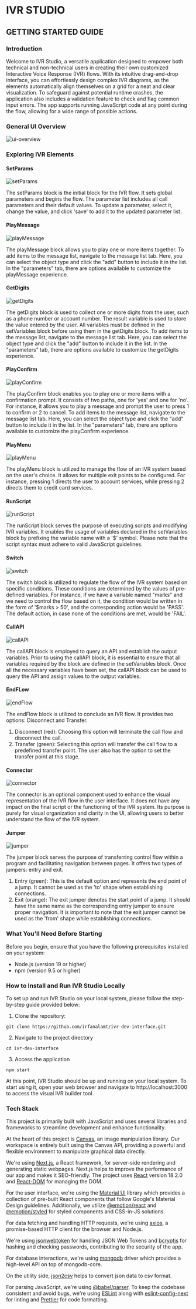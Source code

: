 # IVR STUDIO

## GETTING STARTED GUIDE

### Introduction

Welcome to IVR Studio, a versatile application designed to empower both technical and non-technical users in creating their own customized Interactive Voice Response (IVR) flows. With its intuitive drag-and-drop interface, you can effortlessly design complex IVR diagrams, as the elements automatically align themselves on a grid for a neat and clear visualization. To safeguard against potential runtime crashes, the application also includes a validation feature to check and flag common input errors. The app supports running JavaScript code at any point during the flow, allowing for a wide range of possible actions.

### General UI Overview

![ui-overview](https://github.com/irfanalamt/ivr-dev-interface/assets/64161258/ca2a855b-16ff-4dfe-b356-272344204796)

### Exploring IVR Elements

#### SetParams

![setParams](https://github.com/irfanalamt/ivr-dev-interface/assets/64161258/6d8a43bb-fe13-463b-a689-59b94bc5f18d)

The setParams block is the initial block for the IVR flow.
It sets global parameters and begins the flow. The parameter list includes all call parameters and their default values. To update a parameter, select it, change the value, and click 'save' to add it to the updated parameter list.

#### PlayMessage

![playMessage](https://github.com/irfanalamt/ivr-dev-interface/assets/64161258/1183f732-8544-40cb-b330-53df4a7b196d)

The playMessage block allows you to play one or more items together.
To add items to the message list, navigate to the message list tab. Here, you can select the object type and click the "add" button to include it in the list. In the "parameters" tab, there are options available to customize the playMessage experience.

#### GetDigits

![getDigits](https://github.com/irfanalamt/ivr-dev-interface/assets/64161258/7252b7b6-eb99-468c-a046-5c0bced5cfc1)

The getDigits block is used to collect one or more digits from the user, such as a phone number or account number.
The result variable is used to store the value entered by the user. All variables must be defined in the setVariables block before using them in the getDigits block.
To add items to the message list, navigate to the message list tab. Here, you can select the object type and click the "add" button to include it in the list. In the "parameters" tab, there are options available to customize the getDigits experience.

#### PlayConfirm

![playConfirm](https://github.com/irfanalamt/ivr-dev-interface/assets/64161258/c7e8cc91-9318-4277-8317-7e15eee70dbb)

The playConfirm block enables you to play one or more items with a confirmation prompt. It consists of two paths, one for 'yes' and one for 'no'. For instance, it allows you to play a message and prompt the user to press 1 to confirm or 2 to cancel.
To add items to the message list, navigate to the message list tab. Here, you can select the object type and click the "add" button to include it in the list. In the "parameters" tab, there are options available to customize the playConfirm experience.

#### PlayMenu

![playMenu](https://github.com/irfanalamt/ivr-dev-interface/assets/64161258/7b1349d5-0e86-4765-b9ea-4237fd7d55bc)

The playMenu block is utilized to manage the flow of an IVR system based on the user's choice. It allows for multiple exit points to be configured. For instance, pressing 1 directs the user to account services, while pressing 2 directs them to credit card services.

#### RunScript

![runScript](https://github.com/irfanalamt/ivr-dev-interface/assets/64161258/4b0a4715-4fea-41f5-8d08-a758bb5a1f5c)

The runScript block serves the purpose of executing scripts and modifying IVR variables. It enables the usage of variables declared in the setVariables block by prefixing the variable name with a '$' symbol. Please note that the script syntax must adhere to valid JavaScript guidelines.

#### Switch

![switch](https://github.com/irfanalamt/ivr-dev-interface/assets/64161258/87097063-5671-472d-9735-80790fd352be)

The switch block is utilized to regulate the flow of the IVR system based on specific conditions. These conditions are determined by the values of pre-defined variables. For instance, if we have a variable named "marks" and we need to control the flow based on it, the condition would be written in the form of '$marks > 50', and the corresponding action would be 'PASS'. The default action, in case none of the conditions are met, would be 'FAIL'.

#### CallAPI

![callAPI](https://github.com/irfanalamt/ivr-dev-interface/assets/64161258/f719af81-12d4-4da9-a2e8-927032576df8)

The callAPI block is employed to query an API and establish the output variables. Prior to using the callAPI block, it is essential to ensure that all variables required by the block are defined in the setVariables block. Once all the necessary variables have been set, the callAPI block can be used to query the API and assign values to the output variables.

#### EndFLow

![endFlow](https://github.com/irfanalamt/ivr-dev-interface/assets/64161258/d155dab7-81a3-42f2-94e3-6e906207d34c)

The endFlow block is utilized to conclude an IVR flow. It provides two options: Disconnect and Transfer.

1. Disconnect (red): Choosing this option will terminate the call flow and disconnect the call.
2. Transfer (green): Selecting this option will transfer the call flow to a predefined transfer point. The user also has the option to set the transfer point at this stage.

#### Connector

![connector](https://github.com/irfanalamt/ivr-dev-interface/assets/64161258/c1e7c2da-fe8e-4488-bfee-9518c610d41b)

The connector is an optional component used to enhance the visual representation of the IVR flow in the user interface. It does not have any impact on the final script or the functioning of the IVR system. Its purpose is purely for visual organization and clarity in the UI, allowing users to better understand the flow of the IVR system.

#### Jumper

![jumper](https://github.com/irfanalamt/ivr-dev-interface/assets/64161258/61e3ab15-614f-4080-8416-b384695f76e0)

The jumper block serves the purpose of transferring control flow within a program and facilitating navigation between pages. It offers two types of jumpers: entry and exit.

1. Entry (green): This is the default option and represents the end point of a jump. It cannot be used as the 'to' shape when establishing connections.
2. Exit (orange): The exit jumper denotes the start point of a jump. It should have the same name as the corresponding entry jumper to ensure proper navigation. It is important to note that the exit jumper cannot be used as the 'from' shape while establishing connections.

### What You'll Need Before Starting

Before you begin, ensure that you have the following prerequisites installed on your system:

- Node.js (version 19 or higher)
- npm (version 9.5 or higher)

### How to Install and Run IVR Studio Locally

To set up and run IVR Studio on your local system, please follow the step-by-step guide provided below:

1. Clone the repository:

```
git clone https://github.com/irfanalamt/ivr-dev-interface.git
```

2. Navigate to the project directory

```
cd ivr-dev-interface
```

3. Access the application

```
npm start
```

At this point, IVR Studio should be up and running on your local system. To start using it, open your web browser and navigate to http://localhost:3000 to access the visual IVR builder tool.

### Tech Stack

This project is primarily built with JavaScript and uses several libraries and frameworks to streamline development and enhance functionality.

At the heart of this project is [Canvas](https://www.npmjs.com/package/canvas), an image manipulation library. Our workspace is entirely built using the Canvas API, providing a powerful and flexible environment to manipulate graphical data directly.

We're using [Next.js](https://nextjs.org/), a React framework, for server-side rendering and generating static webpages. Next.js helps to improve the performance of our app and makes it SEO-friendly. The project uses [React](https://reactjs.org/) version 18.2.0 and [React-DOM](https://www.npmjs.com/package/react-dom) for managing the DOM.

For the user interface, we're using the [Material UI](https://mui.com/) library which provides a collection of pre-built React components that follow Google's Material Design guidelines. Additionally, we utilize [@emotion/react](https://emotion.sh/docs/@emotion/react) and [@emotion/styled](https://emotion.sh/docs/@emotion/styled) for styled components and CSS-in-JS solutions.

For data fetching and handling HTTP requests, we're using [axios](https://www.npmjs.com/package/axios), a promise-based HTTP client for the browser and Node.js.

We're using [jsonwebtoken](https://www.npmjs.com/package/jsonwebtoken) for handling JSON Web Tokens and [bcryptjs](https://www.npmjs.com/package/bcryptjs) for hashing and checking passwords, contributing to the security of the app.

For database interactions, we're using [mongodb](https://www.npmjs.com/package/mongodb) driver which provides a high-level API on top of mongodb-core.

On the utility side, [json2csv](https://www.npmjs.com/package/json2csv) helps to convert json data to csv format.

For parsing JavaScript, we're using [@babel/parser](https://babeljs.io/docs/en/next/babel-parser.html). To keep the codebase consistent and avoid bugs, we're using [ESLint](https://eslint.org/) along with [eslint-config-next](https://www.npmjs.com/package/eslint-config-next) for linting and [Prettier](https://prettier.io/) for code formatting.

